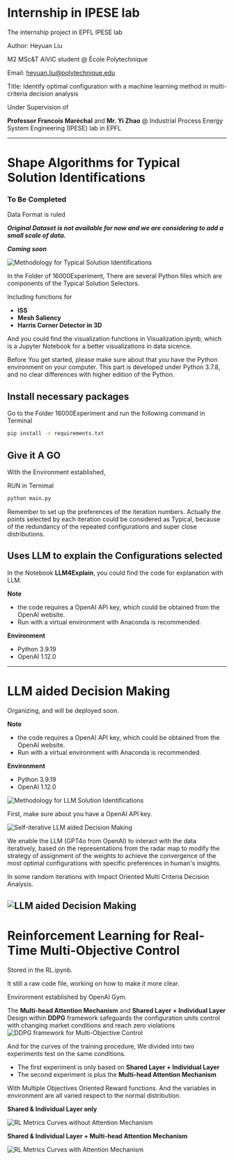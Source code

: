 # Internship in IPESE lab

The internship project in EPFL IPESE lab

Author: 
Heyuan Liu 

M2 MSc&T AiViC student @ École Polytechnique 

Email: heyuan.liu@polytechnique.edu 

Title: Identify optimal configuration with a machine learning method in multi-criteria decision analysis

Under Supervision of 

**Professor Francois Maréchal** and **Mr. Yi Zhao** @ Industrial Process Energy System Engineering (IPESE) lab in EPFL

------

# Shape Algorithms for Typical Solution Identifications
### To Be Completed

Data Format is ruled

***Original Dataset is not available for now and we are considering to add a small scale of data.***

***Coming soon***


![Methodology for Typical Solution Identifications](IMGforMD/Progress.png)


In the Folder of 16000Experiment, There are several Python files which are components of the Typical Solution Selectors. 

Including functions for
  - **ISS**
  - **Mesh Saliency**
  - **Harris Corner Detector in 3D**

And you could find the visualization functions in Visualization.ipynb, which is a Jupyter Notebook for a better visualizations in data sicence.

Before You get started, please make sure about that you have the Python environment on your computer. This part is developed under Python 3.7.8, and no clear differences with higher edition of the Python.

## Install necessary packages 
Go to the Folder 16000Experiment and run the following command in Terminal

```bash
pip install -r requirements.txt
```
## Give it A GO
With the Environment established, 

RUN in Ternimal
```bash
python main.py
```

Remember to set up the preferences of the iteration numbers. Actually the points selected by each iteration could be considered as Typical, because of the redundancy of the repeated configurations and super close distributions.

## Uses LLM to explain the Configurations selected

In the Notebook **LLM4Explain**, you could find the code for explanation with LLM.

**Note**
 - the code requires a OpenAI API key, which could be obtained from the OpenAI website.
 - Run with a virtual environment with Anaconda is recommended.

**Environment**
 - Python 3.9.19
 - OpenAI 1.12.0




------
# LLM aided Decision Making

Organizing, and will be deployed soon.

**Note**
 - the code requires a OpenAI API key, which could be obtained from the OpenAI website.
 - Run with a virtual environment with Anaconda is recommended.

**Environment**
 - Python 3.9.19
 - OpenAI 1.12.0

![Methodology for LLM Solution Identifications](IMGforMD/LLM_progress.png)

First, make sure about you have a OpenAI API key.

![Self-iterative LLM aided Decision Making](IMGforMD/LLMinteraction.png)


We enable the LLM (GPT4o from OpenAI) to interact with the data iteratively, based on the representations from the radar map to modify the strategy of assignment of the weights to achieve the convergence of the most optimal configurations with specific preferences in human's insights.

In some random iterations with Impact Oriented Multi Criteria Decision Analysis.

![LLM aided Decision Making](IMGforMD/AIRadarMap.png)
------


# Reinforcement Learning for Real-Time Multi-Objective Control

Stored in the RL.ipynb.

It still a raw code file, working on how to make it more clear.

Environment established by OpenAI Gym.

The **Multi-head Attention Mechanism** and **Shared Layer + Individual Layer** Design within **DDPG** framework safeguards the configuration units control with changing market conditions and reach zero violations
![DDPG framework for Multi-Objective Control](IMGforMD/DDPGwithattention.svg)

And for the curves of the training procedure,
We divided into two experiments test on the same conditions.
 - The first experiment is only based on **Shared Layer + Individual Layer**
 - The second experiment is plus the **Multi-head Attention Mechanism**


With Multiple Objectives Oriented Reward functions. And the variables in environment are all varied respect to the normal distribution.

**Shared & Individual Layer only**

![RL Metrics Curves without Attention Mechanism](IMGforMD/RLnoAttention.png)

**Shared & Individual Layer + Multi-head Attention Mechanism**

![RL Metrics Curves with Attention Mechanism](IMGforMD/RLAttention.png)